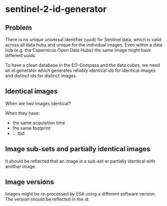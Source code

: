 # sentinel-2-id-generator

## Problem

There is no unique universal identifier (uuid) for Sentinel data, which is valid across all data hubs and unique for the individual images. Even within a data hub (e.g. the Copernicus Open Data Hube) the same image might have different uuids.

To have a clean database in the EO-Compass and the data cubes, we need an id generator which generates reliably identical ids for identical images and distinct ids for distinct images.

## Identical images 

When are two images identical?

When they have:

- the same acquisition time
- the same footprint
- ... tbd

## Image sub-sets and partially identical images

It should be reflected that an image is a sub-set or partially identical with another image.

## Image versions

Images might be re-processed by ESA using a different software version. The version should be reflected in the id.
